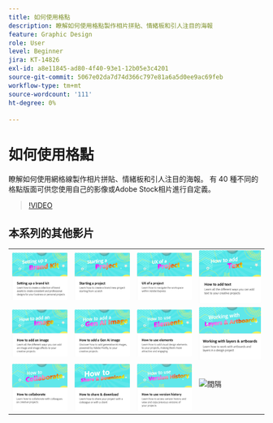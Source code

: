 ```yaml
---
title: 如何使用格點
description: 瞭解如何使用格點製作相片拼貼、情緒板和引人注目的海報
feature: Graphic Design
role: User
level: Beginner
jira: KT-14826
exl-id: a8e11845-ad80-4f40-93e1-12b05e3c4201
source-git-commit: 5067e02da7d74d366c797e81a6a5d0ee9ac69feb
workflow-type: tm+mt
source-wordcount: '111'
ht-degree: 0%

---
```


# 如何使用格點

瞭解如何使用網格線製作相片拼貼、情緒板和引人注目的海報。 有 40 種不同的格點版面可供您使用自己的影像或Adobe Stock相片進行自定義。

>[!VIDEO](https://video.tv.adobe.com/v/3440003?quality=12&learn=on&hidetitle=true&captions=chi_hant)

## 本系列的其他影片

<table style="table-layout:fixed">
<tr>
 <td>
      <a href="brand.md">
         <img alt="設定品牌手冊" src="assets/brand.png" />
      </a>
  </td>
   <td>
      <a href="new-project.md">
         <img alt="開始專案" src="assets/starting-a-project.png" />
      </a>
  </td>
   <td>
      <a href="workspace.md">
         <img alt="專案的UX" src="assets/workspace.png" />
      </a>
  </td>
  <td>
      <a href="text-effects.md">
         <img alt="如何新增文字" src="assets/text-effects.png" />
      </a>
  </td>
</tr>
<tr>
   <td>
      <a href="image-effects.md">
         <img alt="如何新增影像" src="assets/image-effects.png" />
      </a>
  </td>
   <td>
      <a href="add-gen-ai-image.md">
         <img alt="如何新增 AI 世代影像" src="assets/gen-ai-image.png" />
      </a>
  </td>
  <td>
         <a href="add-design-assets.md">
            <img alt="如何使用元素" src="assets/design-assets.png" />
         </a>
   </td>
   <td>
         <a href="layers.md">
            <img alt="使用層次和工作區域" src="assets/layers.png" />
         </a>
   </td>
</tr>
<tr>
    <td>
        <a href="collaborate.md">
            <img alt="如何進行共同作業" src="assets/collaborate.png" />
        </a>
    </td>
   <td>
        <a href="share.md">
            <img alt="如何分享和下載" src="assets/share.png" />
        </a>
   </td>
   <td>
        <a href="version-history.md">
            <img alt="如何使用版本記錄" src="assets/version-history.png" />
        </a>
   </td>
   <td>
      <img alt="間隔" src="../assets/Whitespacer.png" />
      <div>
      <br>
   </td>
</tr>
</table>
